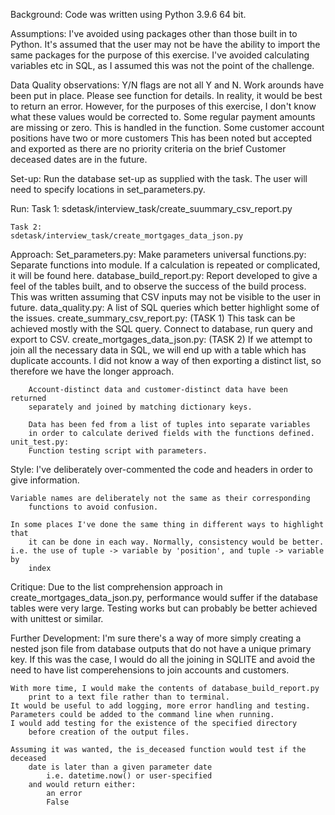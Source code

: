 Background:
    Code was written using Python 3.9.6 64 bit.

Assumptions:
    I've avoided using packages other than those built in to Python.
    It's assumed that the user may not be have the ability to import the same
        packages for the purpose of this exercise.
    I've avoided calculating variables etc in SQL, as I assumed this was not
        the point of the challenge.

Data Quality observations:
    Y/N flags are not all Y and N.
        Work arounds have been put in place. Please see function for details.
        In reality, it would be best to return an error. However, for the
        purposes of this exercise, I don't know what these values would be
        corrected to.
    Some regular payment amounts are missing or zero.
        This is handled in the function.
    Some customer account positions have two or more customers
        This has been noted but accepted and exported as there are no priority
        criteria on the brief
    Customer deceased dates are in the future.

Set-up:
    Run the database set-up as supplied with the task.
    The user will need to specify locations in set_parameters.py.

Run:
    Task 1:
    sdetask/interview_task/create_suummary_csv_report.py

    Task 2:
    sdetask/interview_task/create_mortgages_data_json.py

Approach:
    Set_parameters.py:
        Make parameters universal
    functions.py:
        Separate functions into module. If a calculation is repeated or
        complicated, it will be found here.
    database_build_report.py:
        Report developed to give a feel of the tables built, and to observe
        the success of the build process. This was written assuming that CSV
        inputs may not be visible to the user in future.
    data_quality.py:
        A list of SQL queries which better highlight some of the issues.
    create_summary_csv_report.py: (TASK 1)
        This task can be achieved mostly with the SQL query. Connect to
        database, run query and export to CSV.
    create_mortgages_data_json.py: (TASK 2)
        If we attempt to join all the necessary data in SQL, we will end up
        with a table which has duplicate accounts. I did not know a way of then
        exporting a distinct list, so therefore we have the longer approach.

        Account-distinct data and customer-distinct data have been returned
        separately and joined by matching dictionary keys.

        Data has been fed from a list of tuples into separate variables
        in order to calculate derived fields with the functions defined.
    unit_test.py:
        Function testing script with parameters.

Style:
    I've deliberately over-commented the code and headers in order to give
        information. 
    
    Variable names are deliberately not the same as their corresponding
        functions to avoid confusion.

    In some places I've done the same thing in different ways to highlight that
        it can be done in each way. Normally, consistency would be better.
    i.e. the use of tuple -> variable by 'position', and tuple -> variable by
        index

Critique:
    Due to the list comprehension approach in create_mortgages_data_json.py,
        performance would suffer if the database tables were very large.
    Testing works but can probably be better achieved with unittest or similar. 

Further Development:
    I'm sure there's a way of more simply creating a nested json file from
        database outputs that do not have a unique primary key.
    If this was the case, I would do all the joining in SQLITE and avoid the
        need to have list comperehensions to join accounts and customers.

    With more time, I would make the contents of database_build_report.py
        print to a text file rather than to terminal.
    It would be useful to add logging, more error handling and testing.
    Parameters could be added to the command line when running.
    I would add testing for the existence of the specified directory
        before creation of the output files.
    
    Assuming it was wanted, the is_deceased function would test if the deceased 
        date is later than a given parameter date
            i.e. datetime.now() or user-specified
        and would return either:
            an error
            False
